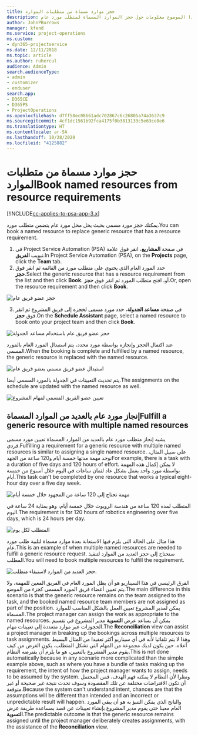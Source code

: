 ```yaml
---
title: حجز موارد مسماة من متطلبات الموارد
description: يوفر هذا الموضوع معلومات حول حجز الموارد المسماة لمتطلب مورد عام.
author: JohnPBurrows
manager: kfend
ms.service: project-operations
ms.custom:
- dyn365-projectservice
ms.date: 12/11/2018
ms.topic: article
ms.author: ruhercul
audience: Admin
search.audienceType:
- admin
- customizer
- enduser
search.app:
- D365CE
- D365PS
- ProjectOperations
ms.openlocfilehash: d7ff58ec08661adc702867c6c26805a74a3637c9
ms.sourcegitcommit: 4cf1dc1561b92fca4175f0b3813133c5e63ce8e6
ms.translationtype: HT
ms.contentlocale: ar-SA
ms.lasthandoff: 10/28/2020
ms.locfileid: "4125882"
---
```

# <a name="book-named-resources-from-resource-requirements"></a><span data-ttu-id="a3dda-103">حجز موارد مسماة من متطلبات الموارد</span><span class="sxs-lookup"><span data-stu-id="a3dda-103">Book named resources from resource requirements</span></span>

[!INCLUDE[cc-applies-to-psa-app-3.x](../includes/cc-applies-to-psa-app-3x.md)]

<span data-ttu-id="a3dda-104">يمكنك حجز مورد مسمى بحيث يحل محل مورد عام يتضمن متطلب مورد.</span><span class="sxs-lookup"><span data-stu-id="a3dda-104">You can book a named resource to replace generic resource that has a resource requirement.</span></span>

1. <span data-ttu-id="a3dda-105">في Project Service Automation (PSA) في صفحة **المشاريع**، انقر فوق علامة تبويب **الفريق**.</span><span class="sxs-lookup"><span data-stu-id="a3dda-105">In Project Service Automation (PSA), on the **Projects** page, click the **Team** tab.</span></span>
2. <span data-ttu-id="a3dda-106">حدد المورد العام الذي يحتوي على متطلب مورد من القائمة ثم انقر فوق **حجز**.</span><span class="sxs-lookup"><span data-stu-id="a3dda-106">Select the generic resource that has a resource requirement from the list and then click **Book**.</span></span> <span data-ttu-id="a3dda-107">أو، افتح متطلب المورد ثم انقر فوق **حجز**.</span><span class="sxs-lookup"><span data-stu-id="a3dda-107">Or, open the resource requirement and then click **Book**.</span></span>


![حجز عضو فريق عام](media/RM-how-to-14.png)


3. <span data-ttu-id="a3dda-109">في صفحة **مساعد الجدولة**، حدد مورد مسمى لحجزه إلى فريق المشروع ثم انقر فوق **حجز**.</span><span class="sxs-lookup"><span data-stu-id="a3dda-109">On the **Schedule Assistant** page, select a named resource to book onto your project team and then click **Book**.</span></span>

![حجز عضو فريق عام باستخدام مساعد الجدولة](media/RM-how-to-15.png)

<span data-ttu-id="a3dda-111">عند اكتمال الحجز وإنجازه بواسطة مورد محدد، يتم استبدال المورد العام بالمورد المسمى.</span><span class="sxs-lookup"><span data-stu-id="a3dda-111">When the booking is complete and fulfilled by a named resource, the generic resource is replaced with the named resource.</span></span>

![استبدال عضو فريق مسمى بعضو فريق عام](media/RM-how-to-16.png)

<span data-ttu-id="a3dda-113">يتم تحديث التعيينات في الجدولة بالمورد المسمى أيضا.</span><span class="sxs-lookup"><span data-stu-id="a3dda-113">The assignments on the schedule are updated with the named resource as well.</span></span>

![تعيين عضو الفريق المسمى لمهام المشروع](media/RM-how-to-17.png)

## <a name="fulfill-a-generic-resource-with-multiple-named-resources"></a><span data-ttu-id="a3dda-115">إنجاز مورد عام بالعديد من الموارد المسماة</span><span class="sxs-lookup"><span data-stu-id="a3dda-115">Fulfill a generic resource with multiple named resources</span></span>
<span data-ttu-id="a3dda-116">يشبه إنجاز متطلب مورد عام بالعديد من الموارد المسماة تعيين مورد مسمى فردي.</span><span class="sxs-lookup"><span data-stu-id="a3dda-116">Fulfilling a requirement for a generic resource with multiple named resources is similar to assigning a single named resource.</span></span> <span data-ttu-id="a3dda-117">على سبيل المثال، توجد مهمة مدتها خمسة أيام و120 ساعة من الجهد</span><span class="sxs-lookup"><span data-stu-id="a3dda-117">For example, there is a task with a duration of five days and 120 hours of effort.</span></span> <span data-ttu-id="a3dda-118">لا يمكن إكمال هذه المهمة بواسطة مورد واحد يعمل بشكل عاد لثمان ساعات في اليوم خلال أسبوع من خمسة أيام.</span><span class="sxs-lookup"><span data-stu-id="a3dda-118">This task can't be completed by one resource that works a typical eight-hour day over a five day week.</span></span> 

![مهمة تحتاج إلى 120 ساعة من المجهود خلال خمسة أيام](media/RM-how-to-21.png)

<span data-ttu-id="a3dda-120">المتطلب لمدة 120 ساعة من هندسة الروبوت خلال خمسة أيام، وهو بمثابة 24 ساعة في اليوم.</span><span class="sxs-lookup"><span data-stu-id="a3dda-120">The requirement is for 120 hours of robotics engineering over five days, which is 24 hours per day.</span></span>

![المتطلب لكل يوم](media/RM-how-to-22.png)

<span data-ttu-id="a3dda-122">هذا مثال على الحالة التي يلزم فيها الاستعانة بعدة موارد مسماة لتلبية طلب مورد عام.</span><span class="sxs-lookup"><span data-stu-id="a3dda-122">This is an example of when multiple named resources are needed to fulfill a generic resource request.</span></span> <span data-ttu-id="a3dda-123">ستحتاج إلى حجز العديد من الموارد لتنفيذ المطلب.</span><span class="sxs-lookup"><span data-stu-id="a3dda-123">You will need to book multiple resources to fulfill the requirement.</span></span>

![حجز العديد من الموارد لاستيفاء متطلب.](media/RM-how-to-23.png)

<span data-ttu-id="a3dda-125">الفرق الرئيسي في هذا السيناريو هو أن يظل المورد العام في الفريق المعين للمهمة، ولا يتم تعيين أعضاء فريق المورد المسمى كجزء من الموضع.</span><span class="sxs-lookup"><span data-stu-id="a3dda-125">The main difference in this scenario is that the generic resource remains on the team assigned to the task, and the booked named resource team members are not assigned as part of the position.</span></span> <span data-ttu-id="a3dda-126">يمكن لمدير المشروع تعيين العمل بالشكل المناسب للموارد المسماة.</span><span class="sxs-lookup"><span data-stu-id="a3dda-126">The project manager can assign the work as appropriate to the named resources.</span></span> <span data-ttu-id="a3dda-127">يمكن أن يساعد عرض **التسوية** مدير المشروع في تقسيم الحجوزات عبر موارد متعددة إلى تعيينات مهام.</span><span class="sxs-lookup"><span data-stu-id="a3dda-127">The **Reconciliation** view can assist a project manager in breaking up the bookings across multiple resources to task assignments.</span></span> <span data-ttu-id="a3dda-128">وهذا لا يتم تلقائيا لأنه في أي سيناريو أكثر تعقيدا من المثال البسيط أعلاه، حين يكون لديك مجموعة من المهام التي تشكل المتطلب، يكون الغرض من كيف يقوم مدير المشروع بالتعيين، هو ما يلزم أن يفترضه النظام.</span><span class="sxs-lookup"><span data-stu-id="a3dda-128">This is not done automatically because in any scenario more complicated than the simple example above, such as where you have a bundle of tasks making up the requirement, the intent of how the project manager wants to assign, needs to be assumed by the system.</span></span> <span data-ttu-id="a3dda-129">ونظرا لأن النظام لا يمكنه فهم الهدف، فمن المحتمل أن تكون الافتراضات مختلفة عن تلك المقصودة وسوف تحدث نتيجة غير صحيحة أو غير متوقعة.</span><span class="sxs-lookup"><span data-stu-id="a3dda-129">Because the system can't understand intent, chances are that the assumptions will be different than intended and an incorrect or unpredictable result will happen.</span></span> <span data-ttu-id="a3dda-130">والناتج الذي يمكن التنبؤ به هو أن يبقي المورد العام معينا حتى يقوم مدير المشروع بإنشاء تعيينات عن قصد بمساعدة طريقة عرض **التسوية**.</span><span class="sxs-lookup"><span data-stu-id="a3dda-130">The predictable outcome is that the generic resource remains assigned until the project manager deliberately creates assignments, with the assistance of the **Reconciliation** view.</span></span>


